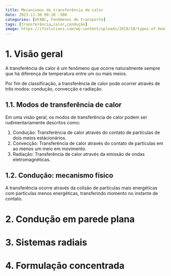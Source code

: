```yaml
---
title: Mecanismos de transferência de calor
date: 2023-11-30 09:10 -300
categories: [UFABC, Fenômenos de transporte]
tags: [transferência,calor,condução]
image: https://ifsolutions.com/wp-content/uploads/2019/10/types-of-heat-exchangers-in-oil-and-gas-industry.jpg
---
```


# 1. Visão geral
A transferência de calor é um fenômeno que ocorre naturalmente sempre que há diferença de temperatura entre um ou mais meios.

Por fim de classificação, a transferência de calor pode ocorrer através de três modos: condução, convecção e radiação.

## 1.1. Modos de transferência de calor
Em uma visão geral, os modos de transferência de calor podem ser rudimentariamente descritos como:

1. Condução: Transferência de calor através do contato de partículas de dois meios estácionários.
2. Convecção: Transferência de calor através do contato de partículas em ao menos um meio em movimento.
3. Radiação: Transferência de calor através da emissão de ondas eletromagnéticas.

## 1.2. Condução: mecanismo físico
A transferência ocorre através da colisão de partículas mais energéticas com partículas menos energéticas, transferindo momento no instante de contato.
	
# 2. Condução em parede plana
	
# 3. Sistemas radiais
	
# 4. Formulação concentrada